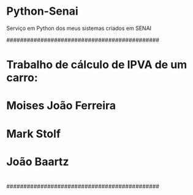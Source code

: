 # Python-Senai
Serviço em Python dos meus sistemas criados em SENAI

#############################################
# Trabalho de cálculo de IPVA de um carro:
#
# Moises João Ferreira
# Mark Stolf
# João Baartz
#
#############################################
